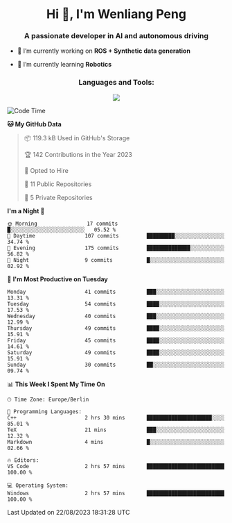 <h1 align="center">Hi 👋, I'm Wenliang Peng</h1>
<h3 align="center">A passionate developer in AI and autonomous driving</h3>

- 🔭 I’m currently working on **ROS + Synthetic data generation**

- 🌱 I’m currently learning **Robotics**

<!-- <h3 align="left">Connect with me:</h3> -->
<!-- <p align="left">
</p> -->

<h3 align="center">Languages and Tools:</h3>
<p align="center">
  <a href="https://skillicons.dev">
    <img src="https://skillicons.dev/icons?i=cpp,ros,docker,azure,git,linux,py,pytorch,cmake,githubactions,powershell,md&perline=6" />
  </a>
</p>


<!-- <p><img align="center" src="https://github-readme-stats.vercel.app/api/top-langs?username=bpwl0121&show_icons=true&locale=en&layout=compact" alt="bpwl0121" /></p> -->

<!-- <p><img align="center" src="https://github-readme-streak-stats.herokuapp.com/?user=bpwl0121&" alt="bpwl0121" /></p> -->

<!--START_SECTION:waka-->
![Code Time](http://img.shields.io/badge/Code%20Time-136%20hrs%2024%20mins-blue)

**🐱 My GitHub Data** 

> 📦 119.3 kB Used in GitHub's Storage 
 > 
> 🏆 142 Contributions in the Year 2023
 > 
> 💼 Opted to Hire
 > 
> 📜 11 Public Repositories 
 > 
> 🔑 5 Private Repositories 
 > 
**I'm a Night 🦉** 

```text
🌞 Morning                17 commits          █░░░░░░░░░░░░░░░░░░░░░░░░   05.52 % 
🌆 Daytime                107 commits         █████████░░░░░░░░░░░░░░░░   34.74 % 
🌃 Evening                175 commits         ██████████████░░░░░░░░░░░   56.82 % 
🌙 Night                  9 commits           █░░░░░░░░░░░░░░░░░░░░░░░░   02.92 % 
```
📅 **I'm Most Productive on Tuesday** 

```text
Monday                   41 commits          ███░░░░░░░░░░░░░░░░░░░░░░   13.31 % 
Tuesday                  54 commits          ████░░░░░░░░░░░░░░░░░░░░░   17.53 % 
Wednesday                40 commits          ███░░░░░░░░░░░░░░░░░░░░░░   12.99 % 
Thursday                 49 commits          ████░░░░░░░░░░░░░░░░░░░░░   15.91 % 
Friday                   45 commits          ████░░░░░░░░░░░░░░░░░░░░░   14.61 % 
Saturday                 49 commits          ████░░░░░░░░░░░░░░░░░░░░░   15.91 % 
Sunday                   30 commits          ██░░░░░░░░░░░░░░░░░░░░░░░   09.74 % 
```


📊 **This Week I Spent My Time On** 

```text
🕑︎ Time Zone: Europe/Berlin

💬 Programming Languages: 
C++                      2 hrs 30 mins       █████████████████████░░░░   85.01 % 
TeX                      21 mins             ███░░░░░░░░░░░░░░░░░░░░░░   12.32 % 
Markdown                 4 mins              █░░░░░░░░░░░░░░░░░░░░░░░░   02.66 % 

🔥 Editors: 
VS Code                  2 hrs 57 mins       █████████████████████████   100.00 % 

💻 Operating System: 
Windows                  2 hrs 57 mins       █████████████████████████   100.00 % 
```


 Last Updated on 22/08/2023 18:31:28 UTC
<!--END_SECTION:waka-->
